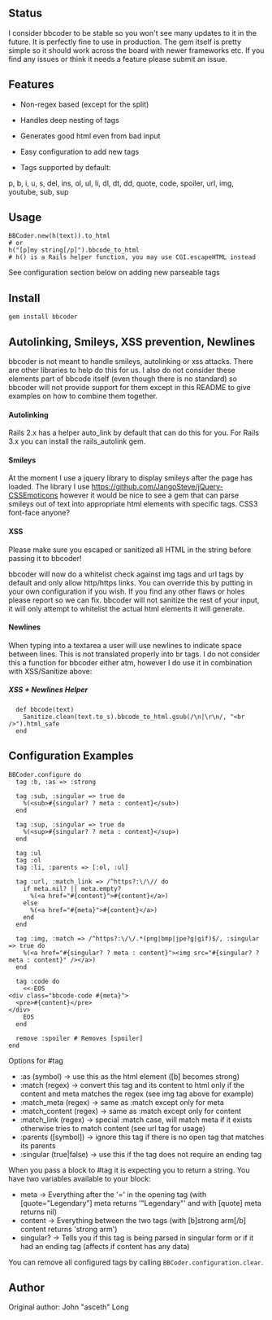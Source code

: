 Status
--------
I consider bbcoder to be stable so you won't see many updates to it in the future.  It is perfectly fine to use in production.  The gem itself is pretty simple so it should work across the board with newer frameworks etc.  If you find any issues or think it needs a feature please submit an issue.


Features
--------

* Non-regex based (except for the split)
* Handles deep nesting of tags
* Generates good html even from bad input
* Easy configuration to add new tags

* Tags supported by default:

p, b, i, u, s, del, ins, ol, ul, li, dl, dt, dd, quote, code, spoiler, url, img, youtube, sub, sup

Usage
--------

    BBCoder.new(h(text)).to_html
    # or
    h("[p]my string[/p]").bbcode_to_html
    # h() is a Rails helper function, you may use CGI.escapeHTML instead

See configuration section below on adding new parseable tags


Install
-------

    gem install bbcoder


Autolinking, Smileys, XSS prevention, Newlines
--------------------------------------

bbcoder is not meant to handle smileys, autolinking or xss attacks.  There are other libraries to help do this for us.  I also do not consider these elements part of bbcode itself (even though there is no standard) so bbcoder will not provide support for them except in this README to give examples on how to combine them together.


#### Autolinking
Rails 2.x has a helper auto_link by default that can do this for you.  For Rails 3.x you can install the rails_autolink gem.


#### Smileys
At the moment I use a jquery library to display smileys after the page has loaded.  The library I use https://github.com/JangoSteve/jQuery-CSSEmoticons however it would be nice to see a gem that can parse smileys out of text into appropriate html elements with specific tags.  CSS3 font-face anyone?


#### XSS
Please make sure you escaped or sanitized all HTML in the string before passing it to bbcoder!

bbcoder will now do a whitelist check against img tags and url tags by default and only allow http/https links.  You can override this by putting in your own configuration if you wish.  If you find any other flaws or holes please report so we can fix.  bbcoder will not sanitize the rest of your input, it will only attempt to whitelist the actual html elements it will generate.


#### Newlines
When typing into a textarea a user will use newlines to indicate space between lines.  This is not translated properly into br tags.  I do not consider this a function for bbcoder either atm, however I do use it in combination with XSS/Sanitize above:


##### XSS + Newlines Helper
      def bbcode(text)
        Sanitize.clean(text.to_s).bbcode_to_html.gsub(/\n|\r\n/, "<br />").html_safe
      end


Configuration Examples
-----------------------

    BBCoder.configure do
      tag :b, :as => :strong

      tag :sub, :singular => true do
        %(<sub>#{singular? ? meta : content}</sub>)
      end

      tag :sup, :singular => true do
        %(<sup>#{singular? ? meta : content}</sup>)
      end

      tag :ul
      tag :ol
      tag :li, :parents => [:ol, :ul]

      tag :url, :match_link => /^https?:\/\// do
        if meta.nil? || meta.empty?
          %(<a href="#{content}">#{content}</a>)
        else
          %(<a href="#{meta}">#{content}</a>)
        end
      end

      tag :img, :match => /^https?:\/\/.*(png|bmp|jpe?g|gif)$/, :singular => true do
        %(<a href="#{singular? ? meta : content}"><img src="#{singular? ? meta : content}" /></a>)
      end

      tag :code do
        <<-EOS
    <div class="bbcode-code #{meta}">
      <pre>#{content}</pre>
    </div>
        EOS
      end

      remove :spoiler # Removes [spoiler]
    end


Options for #tag

* :as (symbol) -> use this as the html element ([b] becomes strong)
* :match (regex) -> convert this tag and its content to html only if the content and meta matches the regex (see img tag above for example)
* :match_meta (regex) -> same as :match except only for meta
* :match_content (regex) -> same as :match except only for content
* :match_link (regex) -> special :match case, will match meta if it exists otherwise tries to match content (see url tag for usage)
* :parents ([symbol]) -> ignore this tag if there is no open tag that matches its parents
* :singular (true|false) -> use this if the tag does not require an ending tag


When you pass a block to #tag it is expecting you to return a string.  You have two variables available to your block:

* meta -> Everything after the '=' in the opening tag (with [quote="Legendary"] meta returns '"Legendary"' and with [quote] meta returns nil)
* content -> Everything between the two tags (with [b]strong arm[/b] content returns 'strong arm')
* singular? -> Tells you if this tag is being parsed in singular form or if it had an ending tag (affects if content has any data)

You can remove all configured tags by calling `BBCoder.configuration.clear`.

Author
------

Original author: John "asceth" Long


